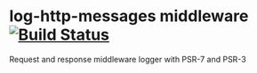 # log-http-messages middleware [![Build Status](https://travis-ci.org/php-middleware/log-http-messages.svg)](https://travis-ci.org/php-middleware/log-http-messages)
Request and response middleware logger with PSR-7 and PSR-3
